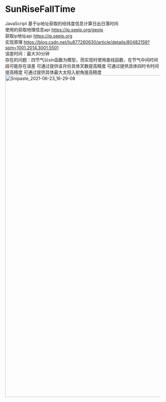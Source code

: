 # SunRiseFallTime
JavaScript 基于ip地址获取的经纬度信息计算日出日落时间  
使用的获取地理信息api https://ip.seeip.org/geoip  
获取ip地址api https://ip.seeip.org  
实现原理 https://blog.csdn.net/liu877260630/article/details/80482159?spm=1001.2014.3001.5501   
误差时间：最大30分钟  
存在的问题：四节气以sin函数为模型，而实现时使用直线函数，在节气中间时间段可能存在误差
          可通过提供该月份具体天数提高精度
          可通过提供具体四时令时间提高精度
          可通过提供具体最大太阳入射角提高精度
          <img width="1038" alt="Snipaste_2021-06-23_16-29-08" src="https://user-images.githubusercontent.com/64928288/123068511-8b029900-d444-11eb-94ac-e1e8f62c01c6.png">


